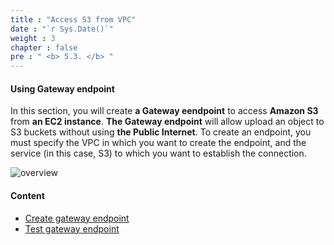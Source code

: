 ```yaml
---
title : "Access S3 from VPC"
date : "`r Sys.Date()`"
weight : 3
chapter : false
pre : " <b> 5.3. </b> "
---
```


#### Using Gateway endpoint

In this section, you will create **a Gateway eendpoint** to access **Amazon S3** from **an EC2 instance**. **The Gateway endpoint** will allow upload an object to S3 buckets without using **the Public Internet**. To create an endpoint, you must specify the VPC in which you want to create the endpoint, and the service (in this case, S3) to which you want to establish the connection.

![overview](/images/s3-vpc/diagram2.png?featherlight=false&width=60pc)

#### Content

- [Create gateway endpoint](3.1-create-gwe/)
- [Test gateway endpoint](3.2-test-gwe/)
